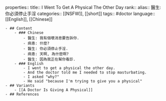 properties::
title:: I Went To Get A Physical The Other Day
rank::
alias:: 醫生: 你必須停止手淫
categories:: [[NSFW]], [[short]]
tags:: #doctor
language:: [[English]], [[Chinese]]

	- ## Content
		- ### Chinese
			- 醫生: 我有個壞消息要告訴你.
			- 病患: 什麼?
			- 醫生: 你必須停止手淫.
			- 病患: 天啊, 為什麼啊?
			- 醫生: 因為我正在幫你看診.
		- ### English
			- I went to get a physical the other day.
			- And the doctor told me I needed to stop masturbating.
			- I asked "why?"
			- He said "because I'm trying to give you a physical"
	- ## Variants
		- [[A Doctor Is Giving A Physical]]
	- ## References